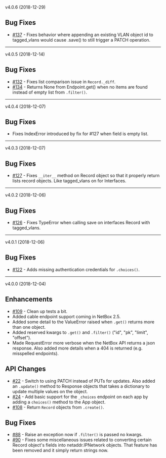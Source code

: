 
v4.0.6 (2018-12-29)

## Bug Fixes
* [#137](https://github.com/digitalocean/pynetbox/issues/137) - Fixes behavior where appending an existing VLAN object id to tagged_vlans would cause .save() to still trigger a PATCH operation.

---

v4.0.5 (2018-12-14)

## Bug Fixes
* [#132](https://github.com/digitalocean/pynetbox/pull/132) - Fixes list comparison issue in `Record._diff`. 
* [#134](https://github.com/digitalocean/pynetbox/issues/134) - Returns None from Endpoint.get() when no items are found instead of empty list from `.filter()`.

---
v4.0.4 (2018-12-07)

## Bug Fixes
* Fixes IndexError introduced by fix for #127 when field is empty list.

---
v4.0.3 (2018-12-07)

## Bug Fixes
* [#127](https://github.com/digitalocean/pynetbox/issues/127) - Fixes `__iter__` method on Record object so that it properly return lists record objects. Like tagged_vlans on for Interfaces.

---

v4.0.2 (2018-12-06)

## Bug Fixes
* [#126](https://github.com/digitalocean/pynetbox/issues/126) - Fixes TypeError when calling save on interfaces Record with tagged_vlans.

---

v4.0.1 (2018-12-06)

## Bug Fixes
* [#122](https://github.com/digitalocean/pynetbox/issues/122) - Adds missing authentication credentials for `.choices()`.


---

v4.0.0 (2018-12-04)

## Enhancements

* [#109](https://github.com/digitalocean/pynetbox/issues/109) - Clean up tests a bit.
* Added cable endpoint support coming in NetBox 2.5.
* Added some detail to the ValueError raised when `.get()` returns more than one object.
* Added reserved kwargs to `.get()` and `.filter()` ("id", "pk", "limit", "offset").
* Made RequestError more verbose when the NetBox API returns a json response. Also added more details when a 404 is returned (e.g. misspelled endpoints). 

## API Changes

* [#22](https://github.com/digitalocean/pynetbox/issues/22) - Switch to using PATCH instead of PUTs for updates. Also added an `.update()` method to Response objects that takes a dictionary to update multiple values on the object.
* [#24](https://github.com/digitalocean/pynetbox/issues/24) - Add basic support for the `_choices` endpoint on each app by adding a `choices()` method to the App object.
* [#108](https://github.com/digitalocean/pynetbox/issues/108) - Return `Record` objects from `.create()`.

## Bug Fixes

* [#88](https://github.com/digitalocean/pynetbox/issues/88) - Raise an exception now if `.filter()` is passed no kwargs.
* [#90](https://github.com/digitalocean/pynetbox/issues/90) - Fixes some miscellaneous issues related to converting certain Record object's fields into netaddr.IPNetwork objects. That feature has been removed and it simply return strings now.
